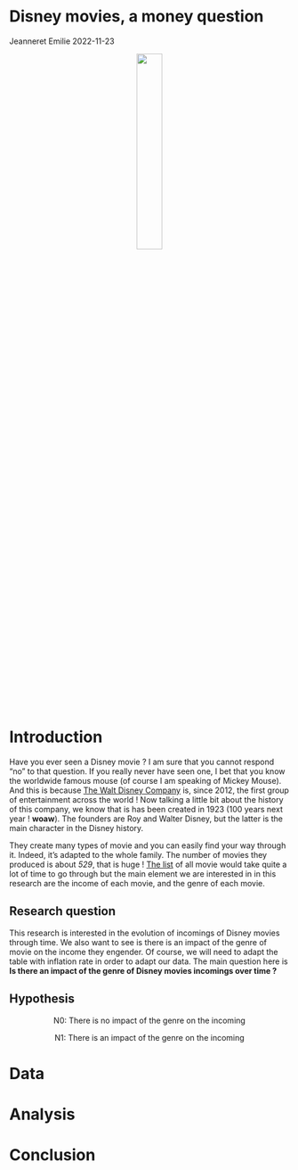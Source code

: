 Disney movies, a money question
================
Jeanneret Emilie
2022-11-23

<div align="center">

<img src="pexels-benjamin-suter-2362002.jpg" style="width:30.0%" />

<div align="left">

# Introduction

Have you ever seen a Disney movie ? I am sure that you cannot respond
“no” to that question. If you really never have seen one, I bet that you
know the worldwide famous mouse (of course I am speaking of Mickey
Mouse). And this is because [The Walt Disney
Company](https://fr.wikipedia.org/wiki/The_Walt_Disney_Company) is,
since 2012, the first group of entertainment across the world ! Now
talking a little bit about the history of this company, we know that is
has been created in 1923 (100 years next year ! **woaw**). The founders
are Roy and Walter Disney, but the latter is the main character in the
Disney history.

They create many types of movie and you can easily find your way through
it. Indeed, it’s adapted to the whole family. The number of movies they
produced is about *529*, that is huge ! [The
list](https://www.imdb.com/list/ls033609554/) of all movie would take
quite a lot of time to go through but the main element we are interested
in in this research are the income of each movie, and the genre of each
movie.

## Research question

This research is interested in the evolution of incomings of Disney
movies through time. We also want to see is there is an impact of the
genre of movie on the income they engender. Of course, we will need to
adapt the table with inflation rate in order to adapt our data. The main
question here is **Is there an impact of the genre of Disney movies
incomings over time ?**

## Hypothesis

<div align="center">

N0: There is no impact of the genre on the incoming

<div align="center">

N1: There is an impact of the genre on the incoming

<div align="left">

# Data

# Analysis

# Conclusion
